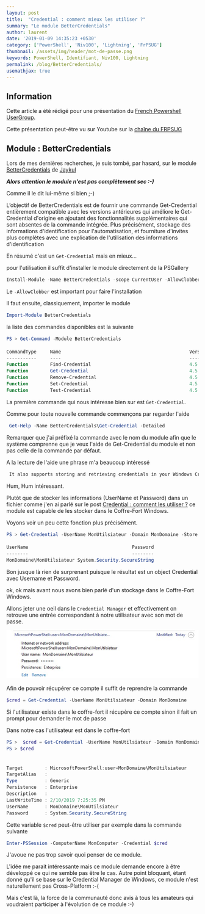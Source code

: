 ```yaml
---
layout: post
title:  "Credential : comment mieux les utiliser ?"
summary: "Le module BetterCredentials"
author: laurent
date: '2019-01-09 14:35:23 +0530'
category: ['PowerShell', 'Niv100', 'Lightning', 'FrPSUG']
thumbnail: /assets/img/header/mot-de-passe.png
keywords: PowerShell, Identifiant, Niv100, Lightning
permalink: /blog/BetterCredentials/
usemathjax: true
---
```


## Information

Cette article a été rédigé pour une présentation du [French Powershell UserGroup](https://frpsug.com).

Cette présentation peut-être vu sur Youtube sur la [chaîne du FRPSUG](https://www.youtube.com/watch?v=3OR143IPQ4o&t)

## Module : BetterCredentials

Lors de mes dernières recherches, je suis tombé, par hasard, sur le module [BetterCredentials](https://github.com/Jaykul/BetterCredentials) de [Jaykul](https://github.com/Jaykul)

___Alors attention le module n'est pas complètement sec :-)___

Comme il le dit lui-même si bien ;-)

L’objectif de BetterCredentials est de fournir une commande Get-Credential entièrement compatible avec les versions antérieures qui améliore le Get-Credential d'origine en ajoutant des fonctionnalités supplémentaires qui sont absentes de la commande intégrée. Plus précisément, stockage des informations d'identification pour l'automatisation, et fourniture d'invites plus complètes avec une explication de l'utilisation des informations d'identification

En résumé c'est un `Get-Credential` mais en mieux...

pour l'utilisation il suffit d'installer le module directement de la PSGallery

```powershell
Install-Module -Name BetterCredentials -scope CurrentUser -AllowClobber -force
```

Le `-AllowClobber` est important pour faire l'installation

Il faut ensuite, classiquement, importer le module

```powershell
Import-Module BetterCredentials

```

la liste des commandes disponibles est la suivante

```powershell
PS > Get-Command -Module BetterCredentials

CommandType     Name                                               Version    Source
-----------     ----                                               -------    ------
Function        Find-Credential                                    4.5        BetterCredentials
Function        Get-Credential                                     4.5        BetterCredentials
Function        Remove-Credential                                  4.5        BetterCredentials
Function        Set-Credential                                     4.5        BetterCredentials
Function        Test-Credential                                    4.5        BetterCredentials
```

La première commande qui nous intéresse bien sur est `Get-Credential`.

Comme pour toute nouvelle commande commençons par regarder l'aide

```powershell
 Get-Help -Name BetterCredentials\Get-Credential -Detailed
```

Remarquer que j'ai préfixé la commande avec le nom du module afin que le système comprenne que je veux l'aide de Get-Credential du module et non pas celle de la commande par défaut.

A la lecture de l'aide une phrase m'a beaucoup intéressé

```xml
 It also supports storing and retrieving credentials in your Windows Credential Manager, but otherwise functions identically to the built-in command
```

Hum, Hum intéressant.

Plutôt que de stocker les informations (UserName et Password) dans un fichier comme j'en ai parlé sur le post [Credential : comment les utiliser ?](https://laurentlienhard.github.io/powershell/credential/CredentialUse/) ce module est capable de les stocker dans le Coffre-Fort Windows.

Voyons voir un peu cette fonction plus précisément.

```powershell
PS > Get-Credential -UserName MonUtilsiateur -Domain MonDomaine -Store

UserName                                      Password
--------                                      --------
MonDomaine\MonUtilsiateur System.Security.SecureString
```

Bon jusque là rien de surprenant puisque le résultat est un object Credential avec Username et Password.

ok, ok mais avant nous avons bien parlé d'un stockage dans le Coffre-Fort Windows.

Allons jeter une oeil dans le `Credential Manager` et effectivement on retrouve une entrée correspondant à notre utilisateur avec son mot de passe.

![Credential Manager](/assets/img/posts/20190109/CredentialManagerWithUser.png)

Afin de pouvoir récupérer ce compte il suffit de reprendre la commande

```powershell
$cred = Get-Credential -UserName MonUtilsiateur -Domain MonDomaine
```

Si l'utilisateur existe dans le coffre-fort il récupère ce compte sinon il fait un prompt pour demander le mot de passe

Dans notre cas l'utilisateur est dans le coffre-fort

```powershell
PS >  $cred = Get-Credential -UserName MonUtilsiateur -Domain MonDomaine
PS > $cred


Target        : MicrosoftPowerShell:user=MonDomaine\MonUtilsiateur
TargetAlias   :
Type          : Generic
Persistence   : Enterprise
Description   :
LastWriteTime : 2/10/2019 7:25:35 PM
UserName      : MonDomaine\MonUtilsiateur
Password      : System.Security.SecureString
```

Cette variable `$cred` peut-être utiliser par exemple dans la commande suivante

```powershell
Enter-PSSession -ComputerName MonComputer -Credential $cred
```

J'avoue ne pas trop savoir quoi penser de ce module.

L'idée me parait intéressante mais ce module demande encore à être développé ce qui ne semble pas être le cas. Autre point bloquant, étant donné qu'il se base sur le Credential Manager de Windows, ce module n'est naturellement pas Cross-Platform :-(

Mais c'est là, la force de la communauté donc avis à tous les amateurs qui voudraient participer à l'évolution de ce module :-)
